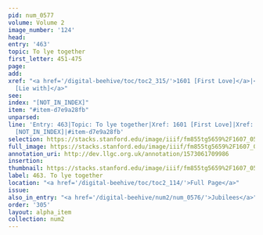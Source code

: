 ```yaml
---
pid: num_0577
volume: Volume 2
image_number: '124'
head: 
entry: '463'
topic: To lye together
first_letter: 451-475
page: 
add: 
xref: "<a href='/digital-beehive/toc/toc2_315/'>1601 [First Love]</a>|<a href='/digital-beehive/toc/toc2_352/'>1905
  [Lie with]</a>"
see: 
index: "[NOT_IN_INDEX]"
item: "#item-d7e9a28fb"
unparsed: 
line: 'Entry: 463|Topic: To lye together|Xref: 1601 [First Love]|Xref: 1905 [Lie with]|Index:
  [NOT_IN_INDEX]|#item-d7e9a28fb'
selection: https://stacks.stanford.edu/image/iiif/fm855tg5659%2F1607_0591/885,4616,2938,437/full/0/default.jpg
full_image: https://stacks.stanford.edu/image/iiif/fm855tg5659%2F1607_0591/full/full/0/default.jpg
annotation_uri: http://dev.llgc.org.uk/annotation/1573061709986
insertion: 
thumbnail: https://stacks.stanford.edu/image/iiif/fm855tg5659%2F1607_0591/885,4616,600,180/250,/0/default.jpg
label: 463. To lye together
location: "<a href='/digital-beehive/toc/toc2_114/'>Full Page</a>"
issue: 
also_in_entry: "<a href='/digital-beehive/num2/num_0576/'>Jubilees</a>"
order: '305'
layout: alpha_item
collection: num2
---
```

